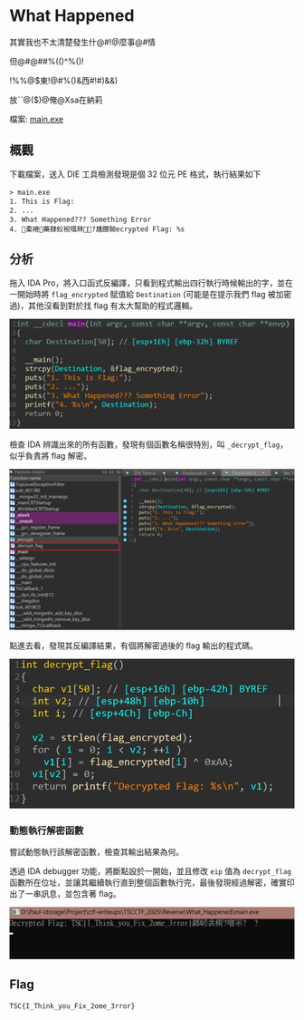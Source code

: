 # What Happened

其實我也不太清楚發生什@#!@麼事@#情

但@#@##%(()^%()!

!%%@$東!@#%()&西#!#)&&)

放ˋˋ@($)@俺@Xsa在納莉

檔案: [main.exe](../files/What_Happened/main.exe)

## 概觀

下載檔案，送入 DIE 工具檢測發現是個 32 位元 PE 格式，執行結果如下

```shell
> main.exe
1. This is Flag:
2. ...
3. What Happened??? Something Error
4. 橐裷藥隸蚥裞嚆秝?尰臢聈ecrypted Flag: %s
```

## 分析

拖入 IDA Pro，將入口函式反編譯，只看到程式輸出四行執行時候輸出的字，並在一開始時將 `flag_encrypted` 賦值給 `Destination` (可能是在提示我們 flag 被加密過)，其他沒看到對於找 flag 有太大幫助的程式邏輯。

![decompiled_code](../files/What_Happened/decompiled_code.jpg)

檢查 IDA 辨識出來的所有函數，發現有個函數名稱很特別，叫 `_decrypt_flag`，似乎負責將 flag 解密。

![functions_window](../files/What_Happened/functions_window.jpg)

點進去看，發現其反編譯結果，有個將解密過後的 flag 輸出的程式碼。

![decrypt_flag](../files/What_Happened/decrypt_flag.jpg)

### 動態執行解密函數

嘗試動態執行該解密函數，檢查其輸出結果為何。

透過 IDA debugger 功能，將斷點設於一開始，並且修改 `eip` 值為 `decrypt_flag` 函數所在位址，並讓其繼續執行直到整個函數執行完，最後發現經過解密，確實印出了一串訊息，並包含著 flag。

![flag](../files/What_Happened/flag.jpg)

## Flag

```text
TSC{I_Think_you_Fix_2ome_3rror}
```
